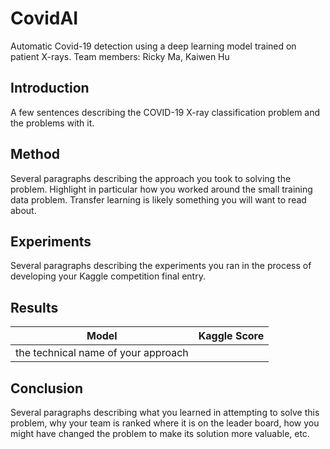 # CovidAI
Automatic Covid-19 detection using a deep learning model trained on patient X-rays.
Team members: Ricky Ma, Kaiwen Hu

## Introduction
A few sentences describing the COVID-19 X-ray classification problem and the problems with it.

## Method
Several paragraphs describing the approach you took to solving the problem. 
Highlight in particular how you worked around the small training data problem.
Transfer learning is likely something you will want to read about.

## Experiments
Several paragraphs describing the experiments you ran in the process of developing your Kaggle competition final entry.

## Results
| Model               | Kaggle Score  |
| -------------       |:-------------:|
| the technical name of your approach |           |

## Conclusion
Several paragraphs describing what you learned in attempting to solve this problem, why your team is ranked where it is on the leader board, how you might have changed the problem to make its solution more valuable, etc.
